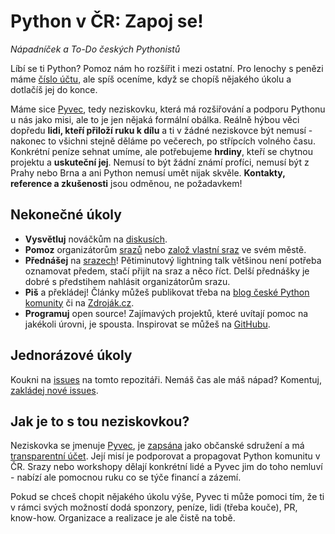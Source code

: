 # Python v ČR: Zapoj se!

_Nápadníček a To-Do českých Pythonistů_

Líbí se ti Python? Pomoz nám ho rozšířit i mezi ostatní. Pro lenochy s penězi máme [číslo účtu](https://www.fio.cz/ib2/transparent?a=2600260438), ale spíš oceníme, když se chopíš nějakého úkolu a dotlačíš jej do konce.

Máme sice [Pyvec](http://pyvec.org/), tedy neziskovku, která má rozšiřování a podporu Pythonu u nás jako misi, ale to je jen nějaká formální obálka. Reálně hýbou věci dopředu **lidi, kteří přiloží ruku k dílu** a ti v žádné neziskovce být nemusí - nakonec to všichni stejně děláme po večerech, po střípcích volného času. Konkrétní peníze sehnat umíme, ale potřebujeme **hrdiny**, kteří se chytnou projektu a **uskuteční jej**. Nemusí to být žádní známí profíci, nemusí být z Prahy nebo Brna a ani Python nemusí umět nijak skvěle. **Kontakty, reference a zkušenosti** jsou odměnou, ne požadavkem! 

## Nekonečné úkoly

- **Vysvětluj** nováčkům na [diskusích](http://python.cz/#komunikace).
- **Pomoz** organizátorům [srazů](http://python.cz/#srazy) nebo [založ vlastní sraz](http://pyvec-guide.readthedocs.org/guides/meetup.html) ve svém městě.
- **Přednášej** na [srazech](http://pyvo.cz/)! Pětiminutový lightning talk většinou není potřeba oznamovat předem, stačí přijít na sraz a něco říct. Delší přednášky je dobré s předstihem nahlásit organizátorům srazu.
- **Piš** a překládej! Články můžeš publikovat třeba na [blog české Python komunity](blog.python.cz) či na  [Zdroják.cz](http://www.zdrojak.cz/n/python/).
- **Programuj** open source! Zajímavých projektů, které uvítají pomoc na jakékoli úrovni, je spousta. Inspirovat se můžeš na [GitHubu](https://github.com/trending?l=python).

## Jednorázové úkoly

Koukni na [issues](https://github.com/pyvec/zapojse/issues) na tomto repozitáři. Nemáš čas ale máš nápad? Komentuj, [zakládej nové issues](https://github.com/pyvec/zapojse/issues/new).

## Jak je to s tou neziskovkou?

Neziskovka se jmenuje [Pyvec](http://pyvec.org/), je [zapsána](http://wwwinfo.mfcr.cz/cgi-bin/ares/darv_res.cgi?ico=22746668&jazyk=cz&xml=1) jako občanské sdružení a má [transparentní účet](https://www.fio.cz/scgi-bin/hermes/dz-transparent.cgi?ID_ucet=2600260438). Její misí je podporovat a propagovat Python komunitu v ČR. Srazy nebo workshopy dělají konkrétní lidé a Pyvec jim do toho nemluví - nabízí ale pomocnou ruku co se týče financí a zázemí.

Pokud se chceš chopit nějakého úkolu výše, Pyvec ti může pomoci tím, že ti v rámci svých možností dodá sponzory, peníze, lidi (třeba kouče), PR, know-how. Organizace a realizace je ale čistě na tobě.

